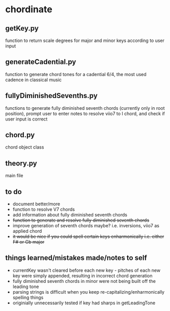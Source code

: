 # chordinate

## getKey.py
function to return scale degrees for major and minor keys according to user input

## generateCadential.py
function to generate chord tones for a cadential 6/4, the most used cadence in classical music

## fullyDiminishedSevenths.py
functions to generate fully diminished seventh chords (currently only in root position), prompt user to enter notes to resolve viio7 to I chord, and check if user input is correct

## chord.py
chord object class

## theory.py
main file

## to do
- document better/more
- function to resolve V7 chords
- add information about fully diminished seventh chords
- ~~function to generate and resolve fully diminished seventh chords~~
- improve generation of seventh chords maybe? i.e. inversions, viio7 as applied chord
- ~~it would be nice if you could spell certain keys enharmonically i.e. either F# or Gb major~~

## things learned/mistakes made/notes to self
- currentKey wasn't cleared before each new key - pitches of each new key were simply appended, resulting in incorrect chord generation
- fully diminished seventh chords in minor were not being built off the leading tone
- parsing strings is difficult when you keep re-capitalizing/enharmonically spelling things
- originially unnecessarily tested if key had sharps in getLeadingTone